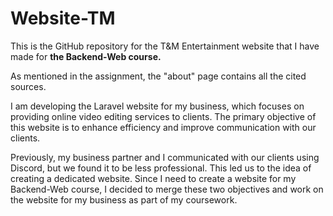 # Website-TM
This is the GitHub repository for the T&amp;M Entertainment website that I have made for **the Backend-Web course.**

As mentioned in the assignment, the "about" page contains all the cited sources.

I am developing the Laravel website for my business, which focuses on providing online video editing services to clients. The primary objective of this website is to enhance efficiency and improve communication with our clients.

Previously, my business partner and I communicated with our clients using Discord, but we found it to be less professional. This led us to the idea of creating a dedicated website. Since I need to create a website for my Backend-Web course, I decided to merge these two objectives and work on the website for my business as part of my coursework.
